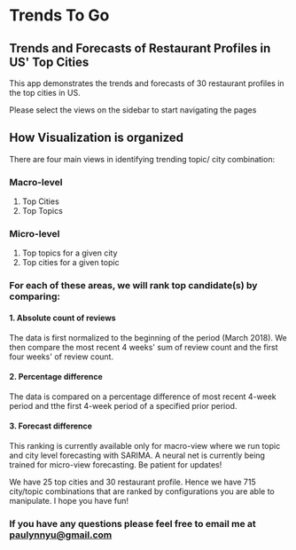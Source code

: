 # Trends To Go #
## Trends and Forecasts of Restaurant Profiles in US' Top Cities ##

This app demonstrates the trends and forecasts of 30 restaurant profiles in the top cities in US.
 
Please select the views on the sidebar to start navigating the pages 

## How Visualization is organized ##

There are four main views in identifying trending topic/ city combination: 

### Macro-level ###
1. Top Cities
1. Top Topics

### Micro-level ###
1. Top topics for a given city
1. Top cities for a given topic

### For each of these areas, we will rank top candidate(s) by comparing: ###
#### 1. Absolute count of reviews ####
 The data is first normalized to the beginning of the period (March 2018). We then compare the most recent 4 weeks' sum of review count and the first four weeks' of review count.
#### 2. Percentage difference #### 
The data is compared on a percentage difference of most recent 4-week period and tthe first 4-week period of a specified prior period.
#### 3. Forecast difference ####
 This ranking is currently available only for macro-view where we run topic and city level forecasting with SARIMA. A neural net is currently being trained for micro-view forecasting. Be patient for updates!

We have 25 top cities and 30 restaurant profile. Hence we have 715 city/topic combinations that are ranked by configurations you are able to manipulate. I hope you have fun!

### If you have any questions please feel free to email me at paulynnyu@gmail.com ### 
